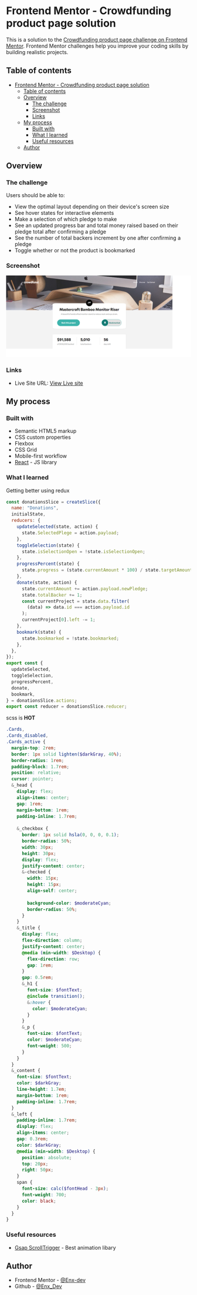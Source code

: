 # Frontend Mentor - Crowdfunding product page solution

This is a solution to the [Crowdfunding product page challenge on Frontend Mentor](https://www.frontendmentor.io/challenges/crowdfunding-product-page-7uvcZe7ZR). Frontend Mentor challenges help you improve your coding skills by building realistic projects.

## Table of contents

- [Frontend Mentor - Crowdfunding product page solution](#frontend-mentor---crowdfunding-product-page-solution)
  - [Table of contents](#table-of-contents)
  - [Overview](#overview)
    - [The challenge](#the-challenge)
    - [Screenshot](#screenshot)
    - [Links](#links)
  - [My process](#my-process)
    - [Built with](#built-with)
    - [What I learned](#what-i-learned)
    - [Useful resources](#useful-resources)
  - [Author](#author)

## Overview

### The challenge

Users should be able to:

- View the optimal layout depending on their device's screen size
- See hover states for interactive elements
- Make a selection of which pledge to make
- See an updated progress bar and total money raised based on their pledge total after confirming a pledge
- See the number of total backers increment by one after confirming a pledge
- Toggle whether or not the product is bookmarked

### Screenshot

![Crowd Funding](./src//images/Crowdfunding.png)

### Links

- Live Site URL: [View Live site](https://crowd-funding-ten.vercel.app/)

## My process

### Built with

- Semantic HTML5 markup
- CSS custom properties
- Flexbox
- CSS Grid
- Mobile-first workflow
- [React](https://reactjs.org/) - JS library

### What I learned

Getting better using redux

```javascript
const donationsSlice = createSlice({
  name: "Donations",
  initialState,
  reducers: {
    updateSelected(state, action) {
      state.SelectedPlege = action.payload;
    },
    toggleSelection(state) {
      state.isSelectionOpen = !state.isSelectionOpen;
    },
    progressPercent(state) {
      state.progress = (state.currentAmount * 100) / state.targetAmount;
    },
    donate(state, action) {
      state.currentAmount += action.payload.newPledge;
      state.totalBacker += 1;
      const currentProject = state.data.filter(
        (data) => data.id === action.payload.id
      );
      currentProject[0].left -= 1;
    },
    bookmark(state) {
      state.bookmarked = !state.bookmarked;
    },
  },
});
export const {
  updateSelected,
  toggleSelection,
  progressPercent,
  donate,
  bookmark,
} = donationsSlice.actions;
export const reducer = donationsSlice.reducer;

```

scss is **HOT**

```scss
.Cards,
.Cards_disabled,
.Cards_active {
  margin-top: 2rem;
  border: 1px solid lighten($darkGray, 40%);
  border-radius: 1rem;
  padding-block: 1.7rem;
  position: relative;
  cursor: pointer;
  &_head {
    display: flex;
    align-items: center;
    gap: 1rem;
    margin-bottom: 1rem;
    padding-inline: 1.7rem;

    &_checkbox {
      border: 1px solid hsla(0, 0, 0, 0.1);
      border-radius: 50%;
      width: 30px;
      height: 30px;
      display: flex;
      justify-content: center;
      &-checked {
        width: 15px;
        height: 15px;
        align-self: center;

        background-color: $moderateCyan;
        border-radius: 50%;
      }
    }
    &_title {
      display: flex;
      flex-direction: column;
      justify-content: center;
      @media (min-width: $Desktop) {
        flex-direction: row;
        gap: 1rem;
      }
      gap: 0.5rem;
      &_h1 {
        font-size: $fontText;
        @include transition();
        &:hover {
          color: $moderateCyan;
        }
      }
      &_p {
        font-size: $fontText;
        color: $moderateCyan;
        font-weight: 500;
      }
    }
  }
  &_content {
    font-size: $fontText;
    color: $darkGray;
    line-height: 1.7em;
    margin-bottom: 1rem;
    padding-inline: 1.7rem;
  }
  &_left {
    padding-inline: 1.7rem;
    display: flex;
    align-items: center;
    gap: 0.3rem;
    color: $darkGray;
    @media (min-width: $Desktop) {
      position: absolute;
      top: 20px;
      right: 50px;
    }
    span {
      font-size: calc($fontHead - 3px);
      font-weight: 700;
      color: black;
    }
  }
}
```

### Useful resources

- [Gsap ScrollTrigger](https://greensock.com/docs/v3/Plugins/ScrollTrigger) - Best animation libary

## Author

- Frontend Mentor - [@Enx-dev](https://www.frontendmentor.io/profile/Enx-dev)
- Github - [@Enx_Dev](https://github.com/Enx-dev?tab=repositories)
